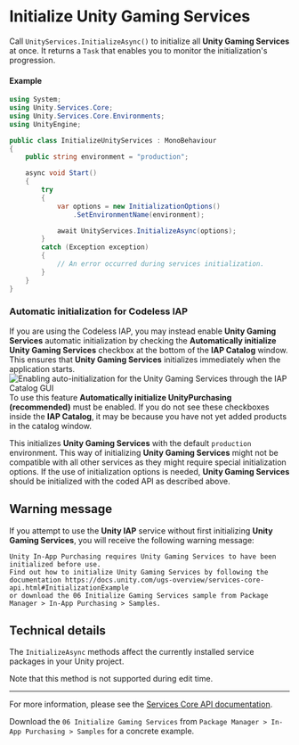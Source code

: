 # Initialize Unity Gaming Services

Call `UnityServices.InitializeAsync()` to initialize all **Unity Gaming Services** at once.
It returns a `Task` that enables you to monitor the initialization's progression.

#### Example
```cs
using System;
using Unity.Services.Core;
using Unity.Services.Core.Environments;
using UnityEngine;

public class InitializeUnityServices : MonoBehaviour
{
    public string environment = "production";

    async void Start()
    {
        try
        {
            var options = new InitializationOptions()
                .SetEnvironmentName(environment);

            await UnityServices.InitializeAsync(options);
        }
        catch (Exception exception)
        {
            // An error occurred during services initialization.
        }
    }
}
```

### Automatic initialization for Codeless IAP

If you are using the Codeless IAP, you may instead enable **Unity Gaming Services** automatic initialization by checking the **Automatically initialize Unity Gaming Services** checkbox at the bottom of the **IAP Catalog** window.
This ensures that **Unity Gaming Services** initializes immediately when the application starts.
![Enabling auto-initialization for the Unity Gaming Services through the **IAP Catalog** GUI](images/AutoInitializeUGS.png)
To use this feature **Automatically initialize UnityPurchasing (recommended)** must be enabled. If you do not see these checkboxes inside the **IAP Catalog**, it may be because you have not yet added products in the catalog window.

This initializes **Unity Gaming Services** with the default `production` environment. 
This way of initializing **Unity Gaming Services** might not be compatible with all other services as they might require special initialization options.
If the use of initialization options is needed, **Unity Gaming Services** should be initialized with the coded API as described above. 

## Warning message

If you attempt to use the **Unity IAP** service without first initializing **Unity Gaming Services**, you will receive the following warning message:
```
Unity In-App Purchasing requires Unity Gaming Services to have been initialized before use.
Find out how to initialize Unity Gaming Services by following the documentation https://docs.unity.com/ugs-overview/services-core-api.html#InitializationExample
or download the 06 Initialize Gaming Services sample from Package Manager > In-App Purchasing > Samples.
```

## Technical details

The `InitializeAsync` methods affect the currently installed service packages in your Unity project.

Note that this method is not supported during edit time.

___
For more information, please see the [Services Core API documentation](https://docs.unity.com/ugs-overview/services-core-api.html#Services_Core_API).

Download the `06 Initialize Gaming Services` from `Package Manager > In-App Purchasing > Samples` for a concrete example.


